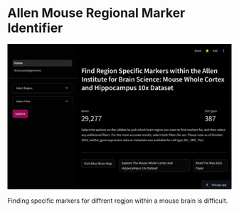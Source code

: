 # Allen Mouse Regional Marker Identifier
![hero](IMG_0749.jpeg)

Finding specific markers for diffrent regjon within a mouse brain is difficult. 
